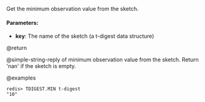 Get the minimum observation value from the sketch.

#### Parameters:

* **key**: The name of the sketch (a t-digest data structure)

@return

@simple-string-reply of minimum observation value from the sketch.
Return 'nan' if the sketch is empty.

@examples

```
redis> TDIGEST.MIN t-digest
"10"
```
